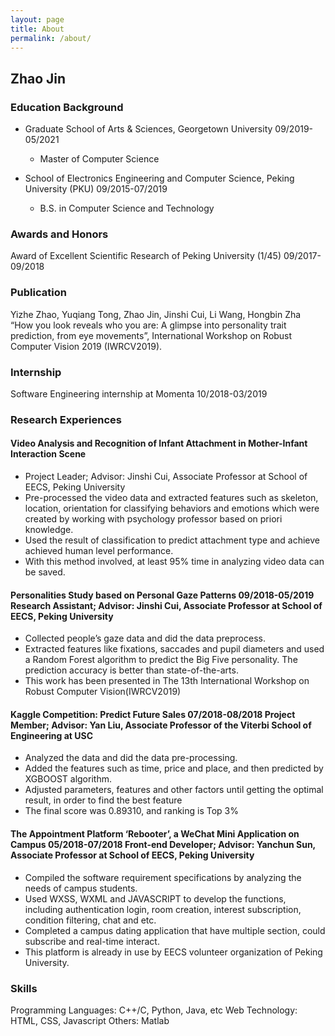 ```yaml
---
layout: page
title: About
permalink: /about/
---
```

## Zhao Jin

### Education Background
- Graduate School of Arts & Sciences, Georgetown University 09/2019-05/2021
  - Master of Computer Science

- School of Electronics Engineering and Computer Science, Peking University (PKU) 09/2015-07/2019
  - B.S. in Computer Science and Technology

### Awards and Honors
Award of Excellent Scientific Research of Peking University (1/45) 09/2017-09/2018

### Publication
Yizhe Zhao, Yuqiang Tong, Zhao Jin, Jinshi Cui, Li Wang, Hongbin Zha “How you look reveals who you are: A glimpse into personality trait prediction, from eye movements”, International Workshop on Robust Computer Vision 2019 (IWRCV2019).

### Internship
Software Engineering internship at Momenta 10/2018-03/2019

### Research Experiences
#### Video Analysis and Recognition of Infant Attachment in Mother-Infant Interaction Scene
- Project Leader; Advisor: Jinshi Cui, Associate Professor at School of EECS, Peking University
- Pre-processed the video data and extracted features such as skeleton, location, orientation for classifying
behaviors and emotions which were created by working with psychology professor based on priori knowledge.
- Used the result of classification to predict attachment type and achieve achieved human level performance.
- With this method involved, at least 95% time in analyzing video data can be saved.

#### Personalities Study based on Personal Gaze Patterns 09/2018-05/2019 Research Assistant; Advisor: Jinshi Cui, Associate Professor at School of EECS, Peking University
- Collected people’s gaze data and did the data preprocess.
- Extracted features like fixations, saccades and pupil diameters and used a Random Forest algorithm to predict
the Big Five personality. The prediction accuracy is better than state-of-the-arts.
- This work has been presented in The 13th International Workshop on Robust Computer Vision(IWRCV2019)

#### Kaggle Competition: Predict Future Sales 07/2018-08/2018 Project Member; Advisor: Yan Liu, Associate Professor of the Viterbi School of Engineering at USC
- Analyzed the data and did the data pre-processing.
- Added the features such as time, price and place, and then predicted by XGBOOST algorithm.
- Adjusted parameters, features and other factors until getting the optimal result, in order to find the best feature
- The final score was 0.89310, and ranking is Top 3%

#### The Appointment Platform ‘Rebooter’, a WeChat Mini Application on Campus 05/2018-07/2018 Front-end Developer; Advisor: Yanchun Sun, Associate Professor at School of EECS, Peking University
- Compiled the software requirement specifications by analyzing the needs of campus students.
- Used WXSS, WXML and JAVASCRIPT to develop the functions, including authentication login, room
creation, interest subscription, condition filtering, chat and etc.
- Completed a campus dating application that have multiple section, could subscribe and real-time interact.
- This platform is already in use by EECS volunteer organization of Peking University.

### Skills
Programming Languages: C++/C, Python, Java, etc Web Technology: HTML, CSS, Javascript
Others: Matlab
